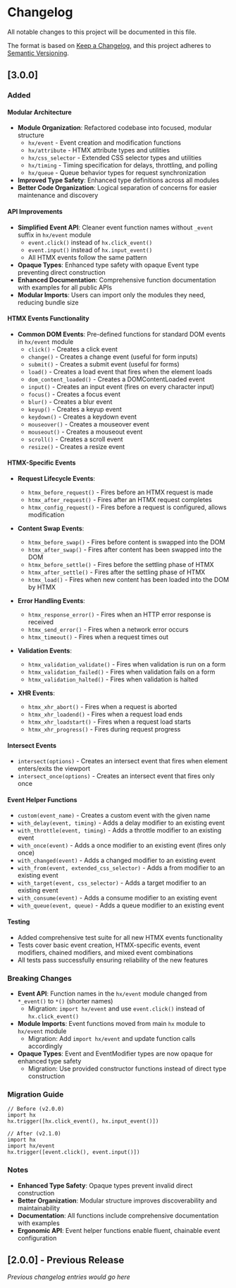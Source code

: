 # Changelog

All notable changes to this project will be documented in this file.

The format is based on [Keep a Changelog](https://keepachangelog.com/en/1.0.0/),
and this project adheres to [Semantic Versioning](https://semver.org/spec/v2.0.0.html).

## [3.0.0]

### Added

#### Modular Architecture

- **Module Organization**: Refactored codebase into focused, modular structure
  - `hx/event` - Event creation and modification functions
  - `hx/attribute` - HTMX attribute types and utilities
  - `hx/css_selector` - Extended CSS selector types and utilities
  - `hx/timing` - Timing specification for delays, throttling, and polling
  - `hx/queue` - Queue behavior types for request synchronization
- **Improved Type Safety**: Enhanced type definitions across all modules
- **Better Code Organization**: Logical separation of concerns for easier maintenance and discovery

#### API Improvements  

- **Simplified Event API**: Cleaner event function names without `_event` suffix in `hx/event` module
  - `event.click()` instead of `hx.click_event()`
  - `event.input()` instead of `hx.input_event()`
  - All HTMX events follow the same pattern
- **Opaque Types**: Enhanced type safety with opaque Event type preventing direct construction
- **Enhanced Documentation**: Comprehensive function documentation with examples for all public APIs  
- **Modular Imports**: Users can import only the modules they need, reducing bundle size

#### HTMX Events Functionality

- **Common DOM Events**: Pre-defined functions for standard DOM events in `hx/event` module
  - `click()` - Creates a click event
  - `change()` - Creates a change event (useful for form inputs)
  - `submit()` - Creates a submit event (useful for forms)
  - `load()` - Creates a load event that fires when the element loads
  - `dom_content_loaded()` - Creates a DOMContentLoaded event
  - `input()` - Creates an input event (fires on every character input)
  - `focus()` - Creates a focus event
  - `blur()` - Creates a blur event
  - `keyup()` - Creates a keyup event
  - `keydown()` - Creates a keydown event
  - `mouseover()` - Creates a mouseover event
  - `mouseout()` - Creates a mouseout event
  - `scroll()` - Creates a scroll event
  - `resize()` - Creates a resize event

#### HTMX-Specific Events

- **Request Lifecycle Events**:
  - `htmx_before_request()` - Fires before an HTMX request is made
  - `htmx_after_request()` - Fires after an HTMX request completes
  - `htmx_config_request()` - Fires before a request is configured, allows modification

- **Content Swap Events**:
  - `htmx_before_swap()` - Fires before content is swapped into the DOM
  - `htmx_after_swap()` - Fires after content has been swapped into the DOM
  - `htmx_before_settle()` - Fires before the settling phase of HTMX
  - `htmx_after_settle()` - Fires after the settling phase of HTMX
  - `htmx_load()` - Fires when new content has been loaded into the DOM by HTMX

- **Error Handling Events**:
  - `htmx_response_error()` - Fires when an HTTP error response is received
  - `htmx_send_error()` - Fires when a network error occurs
  - `htmx_timeout()` - Fires when a request times out

- **Validation Events**:
  - `htmx_validation_validate()` - Fires when validation is run on a form
  - `htmx_validation_failed()` - Fires when validation fails on a form
  - `htmx_validation_halted()` - Fires when validation is halted

- **XHR Events**:
  - `htmx_xhr_abort()` - Fires when a request is aborted
  - `htmx_xhr_loadend()` - Fires when a request load ends
  - `htmx_xhr_loadstart()` - Fires when a request load starts
  - `htmx_xhr_progress()` - Fires during request progress

#### Intersect Events

- `intersect(options)` - Creates an intersect event that fires when element enters/exits the viewport
- `intersect_once(options)` - Creates an intersect event that fires only once

#### Event Helper Functions

- `custom(event_name)` - Creates a custom event with the given name
- `with_delay(event, timing)` - Adds a delay modifier to an existing event
- `with_throttle(event, timing)` - Adds a throttle modifier to an existing event
- `with_once(event)` - Adds a once modifier to an existing event (fires only once)
- `with_changed(event)` - Adds a changed modifier to an existing event
- `with_from(event, extended_css_selector)` - Adds a from modifier to an existing event
- `with_target(event, css_selector)` - Adds a target modifier to an existing event
- `with_consume(event)` - Adds a consume modifier to an existing event
- `with_queue(event, queue)` - Adds a queue modifier to an existing event

#### Testing

- Added comprehensive test suite for all new HTMX events functionality
- Tests cover basic event creation, HTMX-specific events, event modifiers, chained modifiers, and mixed event combinations
- All tests pass successfully ensuring reliability of the new features

### Breaking Changes

- **Event API**: Function names in the `hx/event` module changed from `*_event()` to `*()` (shorter names)
  - Migration: `import hx/event` and use `event.click()` instead of `hx.click_event()`
- **Module Imports**: Event functions moved from main `hx` module to `hx/event` module
  - Migration: Add `import hx/event` and update function calls accordingly
- **Opaque Types**: Event and EventModifier types are now opaque for enhanced type safety
  - Migration: Use provided constructor functions instead of direct type construction

### Migration Guide

```gleam
// Before (v2.0.0)
import hx
hx.trigger([hx.click_event(), hx.input_event()])

// After (v2.1.0)
import hx
import hx/event
hx.trigger([event.click(), event.input()])
```

### Notes

- **Enhanced Type Safety**: Opaque types prevent invalid direct construction
- **Better Organization**: Modular structure improves discoverability and maintainability
- **Documentation**: All functions include comprehensive documentation with examples
- **Ergonomic API**: Event helper functions enable fluent, chainable event configuration

## [2.0.0] - Previous Release

_Previous changelog entries would go here_

